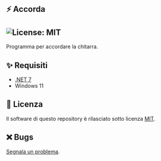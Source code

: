 ## ⚡ Accorda
![License: MIT](https://img.shields.io/badge/License-MIT-green.svg)
--------------------------
Programma per accordare la chitarra.

## ✨ Requisiti
- [.NET 7](https://dotnet.microsoft.com/en-us/download/dotnet/7.0) 
- Windows 11

## 📖 Licenza
Il software di questo repository è rilasciato sotto licenza [MIT](https://github.com/gpicchiarelli/accorda/blob/main/LICENSE).

## ❌ Bugs
[Segnala un problema](https://github.com/gpicchiarelli/accorda/issues).
